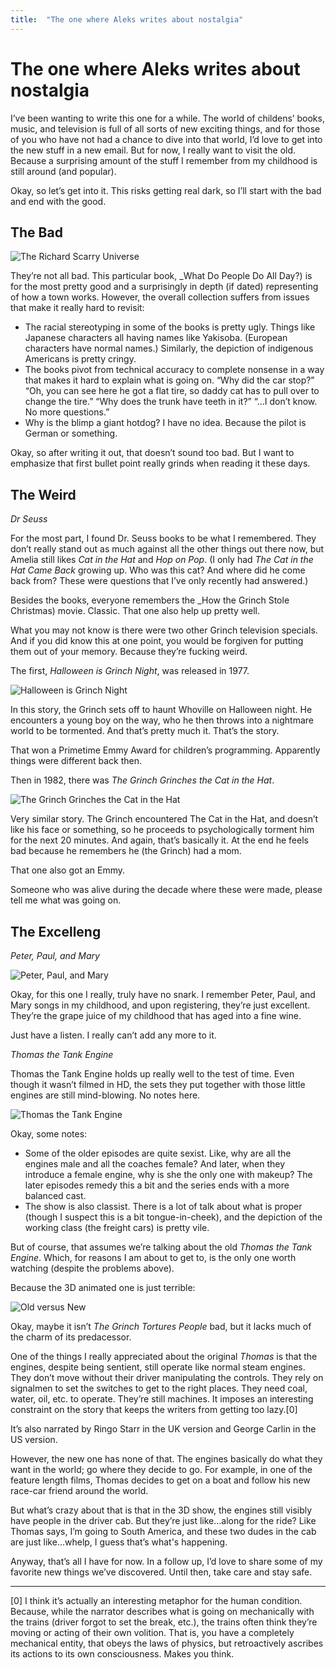 ```yaml
---
title:  "The one where Aleks writes about nostalgia"
---
```


The one where Aleks writes about nostalgia
===

I’ve been wanting to write this one for a while. The world of childens’ books, music, and television is full of all sorts of new exciting things, and for those of you who have not had a chance to dive into that world, I’d love to get into the new stuff in a new email. But for now, I really want to visit the old. Because a surprising amount of the stuff I remember from my childhood is still around (and popular). 
 
Okay, so let’s get into it.  This risks getting real dark, so I’ll start with the bad and end with the good. 

The Bad
---

![The Richard Scarry Universe](imgs/2022-05-20/scarry.png "The Richard Scarry Universe")

They’re not all bad. This particular book, _What Do People Do All Day?) is for the most pretty good and a surprisingly in depth (if dated) representing of how a town works. However, the overall collection suffers from issues that make it really hard to revisit:

* The racial stereotyping in some of the books is pretty ugly. Things like Japanese characters all having names like Yakisoba. (European characters have normal names.) Similarly, the depiction of indigenous Americans is pretty cringy.  
* The books pivot from technical accuracy to complete nonsense in a way that makes it hard to explain what is going on. “Why did the car stop?” “Oh, you can see here he got a flat tire, so daddy cat has to pull over to change the tire.” “Why does the trunk have teeth in it?” “…I don’t know. No more questions.” 
* Why is the blimp a giant hotdog? I have no idea. Because the pilot is German or something.

Okay, so after writing it out, that doesn’t sound too bad. But I want to emphasize that first bullet point really grinds when reading it these days.

The Weird
---

_Dr Seuss_

For the most part, I found Dr. Seuss books to be what I remembered. They don’t really stand out as much against all the other things out there now, but Amelia still likes _Cat in the Hat_ and _Hop on Pop_. (I only had _The Cat in the Hat Came Back_ growing up. Who was this cat? And where did he come back from? These were questions that I’ve only recently had answered.)
 
Besides the books, everyone remembers the _How the Grinch Stole Christmas) movie. Classic. That one also help up pretty well.
 
What you may not know is there were two other Grinch television specials. And if you did know this at one point, you would be forgiven for putting them out of your memory. Because they’re fucking weird. 
 
The first, _Halloween is Grinch Night_, was released in 1977. 

![Halloween is Grinch Night](imgs/2022-05-20/grinch_halloween.jpg "Halloween is Grinch Night")

In this story, the Grinch sets off to haunt Whoville on Halloween night. He encounters a young boy on the way, who he then throws into a nightmare world to be tormented. And that’s pretty much it. That’s the story. 
 
That won a Primetime Emmy Award for children’s programming. Apparently things were different back then.

Then in 1982, there was _The Grinch Grinches the Cat in the Hat_. 

![The Grinch Grinches the Cat in the Hat](imgs/2022-05-20/grinch_cat_hat.jpg "The Grinch Grinches the Cat in the Hat")

Very similar story. The Grinch encountered The Cat in the Hat, and doesn’t like his face or something, so he proceeds to psychologically torment him for the next 20 minutes. And again, that’s basically it. At the end he feels bad because he remembers he (the Grinch) had a mom. 
 
That one also got an Emmy. 
 
Someone who was alive during the decade where these were made, please tell me what was going on. 

The Excelleng
---

_Peter, Paul, and Mary_

![Peter, Paul, and Mary](imgs/2022-05-20/peter_paul_mary.jpg "Peter, Paul, and Mary")

Okay, for this one I really, truly have no snark. I remember Peter, Paul, and Mary songs in my childhood, and upon registering, they’re just excellent. They’re the grape juice of my childhood that has aged into a fine wine. 
 
Just have a listen. I really can’t add any more to it. 

_Thomas the Tank Engine_

Thomas the Tank Engine holds up really well to the test of time. Even though it wasn’t filmed in HD, the sets they put together with those little engines are still mind-blowing. No notes here.

![Thomas the Tank Engine](imgs/2022-05-20/old_thomas.jpg "Thomas the Tank Engine")

Okay, some notes:

* Some of the older episodes are quite sexist. Like, why are all the engines male and all the coaches female? And later, when they introduce a female engine, why is she the only one with makeup? The later episodes remedy this a bit and the series ends with a more balanced cast. 
* The show is also classist. There is a lot of talk about what is proper (though I suspect this is a bit tongue-in-cheek), and the depiction of the working class (the freight cars) is pretty vile. 
 
But of course, that assumes we’re talking about the old _Thomas the Tank Engine_. Which, for reasons I am about to get to, is the only one worth watching (despite the problems above).

Because the 3D animated one is just terrible:

![Old versus New](imgs/2022-05-20/gordon.jpg "Old versus New")

Okay, maybe it isn’t _The Grinch Tortures People_ bad, but it lacks much of the charm of its predacessor.
 
One of the things I really appreciated about the original _Thomas_ is that the engines, despite being sentient, still operate like normal steam engines. They don’t move without their driver manipulating the controls. They rely on signalmen to set the switches to get to the right places. They need coal, water, oil, etc. to operate. They’re still machines. It imposes an interesting constraint on the story that keeps the writers from getting too lazy.[0]
 
It’s also narrated by Ringo Starr in the UK version and George Carlin in the US version. 
 
However, the new one has none of that. The engines basically do what they want in the world; go where they decide to go. For example, in one of the feature length films, Thomas decides to get on a boat and follow his new race-car friend around the world. 
 
But what’s crazy about that is that in the 3D show, the engines still visibly have people in the driver cab. But they’re just like…along for the ride? Like Thomas says, I’m going to South America, and these two dudes in the cab are just like…whelp, I guess that’s what's happening. 
 
Anyway, that’s all I have for now. In a follow up, I’d love to share some of my favorite new things we’ve discovered. Until then, take care and stay safe.
 
---


[0] I think it’s actually an interesting metaphor for the human condition. Because, while the narrator describes what is going on mechanically with the trains (driver forgot to set the break, etc.), the trains often think they’re moving or acting of their own volition. That is, you have a completely mechanical entity, that obeys the laws of physics, but retroactively ascribes its actions to its own consciousness. Makes you think. 